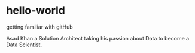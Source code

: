 # hello-world
getting familiar with gitHub

Asad Khan a Solution Architect taking his passion about Data to become a Data Scientist.
